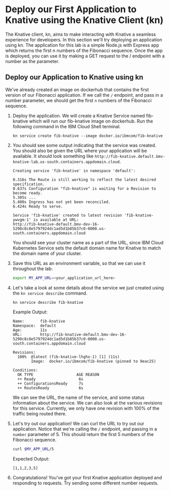 # Deploy our First Application to Knative using the Knative Client (kn)

The Knative client, kn, aims to make interacting with Knative a seamless experience for developers. In this section we'll try deploying an application using kn. The application for this lab is a simple Node.js with Express app which returns the first n numbers of the Fibonacci sequence. Once the app is deployed, you can use it by making a GET request to the / endpoint with a number as the parameter.

## Deploy our Application to Knative using kn

We've already created an image on dockerhub that contains the first version of our Fibonacci application. If we call the `/` endpoint, and pass in a number parameter, we should get the first `n` numbers of the Fibonacci sequence.

1. Deploy the application. We will create a Knative Service named fib-knative which will run our fib-knative image on dockerhub.  Run the following command in the IBM Cloud Shell terminal.

    ```
    kn service create fib-knative --image docker.io/ibmcom/fib-knative
    ```

2. You should see some output indicating that the service was created. You should also be given the URL where your application will be available. It should look something like `http://fib-knative.default.bmv-knative-lab.us-south.containers.appdomain.cloud`.

    ```
    Creating service 'fib-knative' in namespace 'default':

    0.316s The Route is still working to reflect the latest desired specification.
    0.637s Configuration "fib-knative" is waiting for a Revision to become ready.
    5.305s ...
    5.400s Ingress has not yet been reconciled.
    6.424s Ready to serve.

    Service 'fib-knative' created to latest revision 'fib-knative-ywvgm-1' is available at URL:
    http://fib-knative-default.bmv-dev-16-5290c8c8e5797924dc1ad5d1b85b37c0-0000.us-south.containers.appdomain.cloud
    ```

    You should see your cluster name as a part of the URL, since IBM Cloud Kubernetes Service sets the default domain name for Knative to match the domain name of your cluster.

3. Save this URL as an environment variable, so that we can use it throughout the lab:

    ```bash
    export MY_APP_URL=<your_application_url_here>
    ```

4. Let's take a look at some details about the service we just created using the `kn service describe` command.

    ```
    kn service describe fib-knative
    ```

    Example Output:
    ```
    Name:       fib-knative
    Namespace:  default
    Age:        11s
    URL:        http://fib-knative-default.bmv-dev-16-5290c8c8e5797924dc1ad5d1b85b37c0-0000.us-south.containers.appdomain.cloud

    Revisions:  
      100%  @latest (fib-knative-lhghx-1) [1] (11s)
            Image:  docker.io/ibmcom/fib-knative (pinned to 9eac25)

    Conditions:  
      OK TYPE                   AGE REASON
      ++ Ready                   6s
      ++ ConfigurationsReady     7s
      ++ RoutesReady             6s
    ```

    We can see the URL, the name of the service, and some status information about the service. We can also look at the various revisions for this service. Currently, we only have one revision with 100% of the traffic being routed there.

5. Let's try out our application! We can curl the URL to try out our application. Notice that we're calling the `/` endpoint, and passing in a `number` parameter of 5. This should return the first 5 numbers of the Fibonacci sequence.

    ```bash
    curl $MY_APP_URL/5
    ```

    Expected Output:
    ```
    [1,1,2,3,5]
    ```

6. Congratulations! You've got your first Knative application deployed and responding to requests. Try sending some different number requests.
